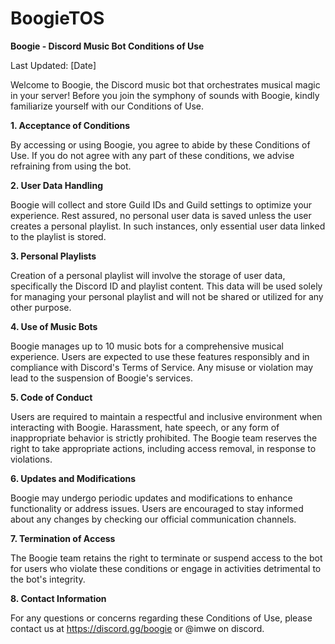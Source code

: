 # BoogieTOS
**Boogie - Discord Music Bot Conditions of Use**

Last Updated: [Date]

Welcome to Boogie, the Discord music bot that orchestrates musical magic in your server! Before you join the symphony of sounds with Boogie, kindly familiarize yourself with our Conditions of Use.

**1. Acceptance of Conditions**

By accessing or using Boogie, you agree to abide by these Conditions of Use. If you do not agree with any part of these conditions, we advise refraining from using the bot.

**2. User Data Handling**

Boogie will collect and store Guild IDs and Guild settings to optimize your experience. Rest assured, no personal user data is saved unless the user creates a personal playlist. In such instances, only essential user data linked to the playlist is stored.

**3. Personal Playlists**

Creation of a personal playlist will involve the storage of user data, specifically the Discord ID and playlist content. This data will be used solely for managing your personal playlist and will not be shared or utilized for any other purpose.

**4. Use of Music Bots**

Boogie manages up to 10 music bots for a comprehensive musical experience. Users are expected to use these features responsibly and in compliance with Discord's Terms of Service. Any misuse or violation may lead to the suspension of Boogie's services.

**5. Code of Conduct**

Users are required to maintain a respectful and inclusive environment when interacting with Boogie. Harassment, hate speech, or any form of inappropriate behavior is strictly prohibited. The Boogie team reserves the right to take appropriate actions, including access removal, in response to violations.

**6. Updates and Modifications**

Boogie may undergo periodic updates and modifications to enhance functionality or address issues. Users are encouraged to stay informed about any changes by checking our official communication channels.

**7. Termination of Access**

The Boogie team retains the right to terminate or suspend access to the bot for users who violate these conditions or engage in activities detrimental to the bot's integrity.

**8. Contact Information**

For any questions or concerns regarding these Conditions of Use, please contact us at https://discord.gg/boogie or @imwe on discord.
